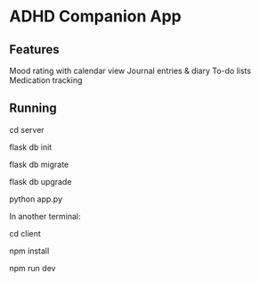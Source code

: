 # ADHD Companion App

## Features
Mood rating with calendar view
Journal entries & diary
To-do lists
Medication tracking

## Running
cd server

flask db init

flask db migrate

flask db upgrade

python app.py

In another terminal:

cd client

npm install

npm run dev
